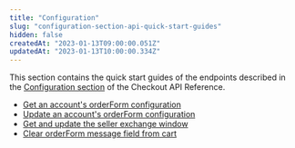 ```yaml
---
title: "Configuration"
slug: "configuration-section-api-quick-start-guides"
hidden: false
createdAt: "2023-01-13T09:00:00.051Z"
updatedAt: "2023-01-13T10:00:00.334Z"
---
```

This section contains the quick start guides of the endpoints described in the [Configuration section](https://developers.vtex.com/docs/guides/checkout-api-overview#configuration) of the Checkout API Reference.

- [Get an account's orderForm configuration](https://developers.vtex.com/vtex-rest-api/docs/get-an-account-orderform-configuration)
- [Update an account's orderForm configuration](https://developers.vtex.com/vtex-rest-api/docs/update-an-account-orderform-configuration)
- [Get and update the seller exchange window](https://developers.vtex.com/vtex-rest-api/docs/get-and-update-the-seller-exchange-window)
- [Clear orderForm message field from cart](https://developers.vtex.com/vtex-rest-api/docs/clear-orderform-message-field-from-cart)

